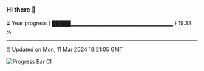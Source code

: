 ### Hi there 👋

⏳ Year progress { █████▁▁▁▁▁▁▁▁▁▁▁▁▁▁▁▁▁▁▁▁▁▁▁▁▁ } 19.33 %

---

⏰ Updated on Mon, 11 Mar 2024 18:21:05 GMT

![Progress Bar CI](https://github.com/ZhaoGui/ZhaoGui/workflows/Progress%20Bar%20CI/badge.svg)
